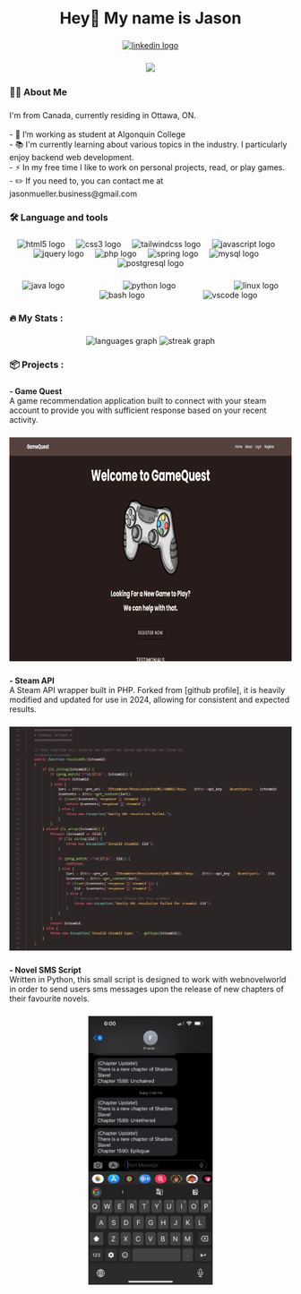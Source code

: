 <h1 align="center">Hey👋 My name is Jason</h1>

###

<div align="center">
  <a href="https://www.linkedin.com/in/jason-mueller-8705092a3/" target="_blank">
    <img src="https://img.shields.io/static/v1?message=LinkedIn&logo=linkedin&label=&color=0077B5&logoColor=white&labelColor=&style=for-the-badge" height="25" alt="linkedin logo"  />
  </a>
</div>

###

<div align="center">
  <img src="https://visitor-badge.laobi.icu/badge?page_id=j-muell.j-muell&"  />
</div>

###

<h3 align="left">👩‍💻  About Me</h3>

###

<p align="left">I'm from Canada, currently residing in Ottawa, ON.<br><br>- 🔭 I’m working as student at Algonquin College<br>- 📚 I'm currently learning about various topics in the industry. I particularly enjoy backend web development.<br>- ⚡ In my free time I like to work on personal projects, read, or play games.<br>- ✏️ If you need to, you can contact me at jasonmueller.business@gmail.com</p>

###

<h3 align="left">🛠 Language and tools</h3>

###

<div align="center">
  <img src="https://img.shields.io/badge/HTML5-E34F26?logo=html5&logoColor=white&style=for-the-badge" height="40" alt="html5 logo"  />
  <img width="12" />
  <img src="https://img.shields.io/badge/CSS3-1572B6?logo=css3&logoColor=white&style=for-the-badge" height="40" alt="css3 logo"  />
  <img width="12" />
  <img src="https://img.shields.io/badge/Tailwind CSS-06B6D4?logo=tailwindcss&logoColor=black&style=for-the-badge" height="40" alt="tailwindcss logo"  />
  <img width="12" />
  <img src="https://img.shields.io/badge/JavaScript-F7DF1E?logo=javascript&logoColor=black&style=for-the-badge" height="40" alt="javascript logo"  />
  <img width="12" />
  <img src="https://img.shields.io/badge/jQuery-0769AD?logo=jquery&logoColor=white&style=for-the-badge" height="40" alt="jquery logo"  />
  <img width="12" />
  <img src="https://img.shields.io/badge/PHP-777BB4?logo=php&logoColor=black&style=for-the-badge" height="40" alt="php logo"  />
  <img width="12" />
  <img src="https://img.shields.io/badge/Spring-6DB33F?logo=spring&logoColor=black&style=for-the-badge" height="40" alt="spring logo"  />
  <img width="12" />
  <img src="https://img.shields.io/badge/MySQL-4479A1?logo=mysql&logoColor=white&style=for-the-badge" height="40" alt="mysql logo"  />
  <img width="12" />
  <img src="https://img.shields.io/badge/PostgreSQL-4169E1?logo=postgresql&logoColor=white&style=for-the-badge" height="40" alt="postgresql logo"  />
</div>

###

<div align="center">
  <img src="https://cdn.jsdelivr.net/gh/devicons/devicon/icons/java/java-original.svg" height="40" alt="java logo"  />
  <img width="96" />
  <img src="https://cdn.jsdelivr.net/gh/devicons/devicon/icons/python/python-original.svg" height="40" alt="python logo"  />
  <img width="96" />
  <img src="https://cdn.jsdelivr.net/gh/devicons/devicon/icons/linux/linux-original.svg" height="40" alt="linux logo"  />
  <img width="96" />
  <img src="https://cdn.jsdelivr.net/gh/devicons/devicon/icons/bash/bash-original.svg" height="40" alt="bash logo"  />
  <img width="96" />
  <img src="https://cdn.jsdelivr.net/gh/devicons/devicon/icons/vscode/vscode-original.svg" height="40" alt="vscode logo"  />
</div>

###

<h3 align="left">🔥   My Stats :</h3>

###

<div align="center">
  <img src="https://github-readme-stats.vercel.app/api/top-langs?username=j-muell&locale=en&hide_title=false&layout=compact&card_width=320&langs_count=6&theme=dracula&hide_border=false&order=2" height="220" alt="languages graph"  />
  <img src="https://streak-stats.demolab.com?user=j-muell&locale=en&mode=daily&theme=dark&hide_border=false&border_radius=5&order=3" height="220" alt="streak graph"  />
</div>

###

<h3 align="left">📦️   Projects :</h3>

###

<p align="left"><strong> - Game Quest</strong><br>A game recommendation application built to connect with your steam account to provide you with sufficient response based on your recent activity.</p>

###

<div align="center">
  <img height="400" src="gameQuest.png"  />
</div>

###

<p align="left"><strong> - Steam API</strong><br>A Steam API wrapper built in PHP. Forked from [github profile], it is heavily modified and updated for use in 2024, allowing for consistent and expected results.</p>

###

<div align="center">
  <img height="400" src="SteamAPI.png"  />
</div>

###

<p align="left"><strong> - Novel SMS Script </strong><br>Written in Python, this small script is designed to work with webnovelworld in order to send users sms messages upon the release of new chapters of their favourite novels.</p>

###

<div align="center">
  <img height="480" src="novelsmsscript.jpg"  />
</div>

###
